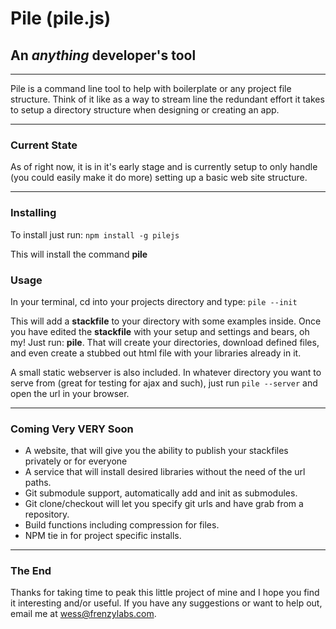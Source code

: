 # Pile (pile.js) #
## An _anything_ developer's tool ##
---

Pile is a command line tool to help with boilerplate or any project file structure.
Think of it like as a way to stream line the redundant effort it takes to setup a 
directory structure when designing or creating an app.

---

### Current State

As of right now, it is in it's early stage and is currently setup to only handle (you could easily make it do more)
setting up a basic web site structure.

---


### Installing

To install just run:
``npm install -g pilejs``

This will install the command **pile**

### Usage

In your terminal, cd into your projects directory and type:
``pile --init``

This will add a **stackfile** to your directory with some examples inside. Once you have
edited the **stackfile** with your setup and settings and bears, oh my! Just run: **pile**.
That will create your directories, download defined files, and even create a stubbed out
html file with your libraries already in it.

A small static webserver is also included.  In whatever directory you want to serve from (great for testing for ajax
and such), just run ``pile --server`` and open the url in your browser.

---

### Coming Very VERY Soon

* A website, that will give you the ability to publish your stackfiles privately or for everyone
* A service that will install desired libraries without the need of the url paths.
* Git submodule support, automatically add and init as submodules.
* Git clone/checkout will let you specify git urls and have grab from a repository.
* Build functions including compression for files.
* NPM tie in for project specific installs.

---

### The End

Thanks for taking time to peak this little project of mine and I hope you find it interesting and/or useful.
If you have any suggestions or want to help out, email me at wess@frenzylabs.com.




